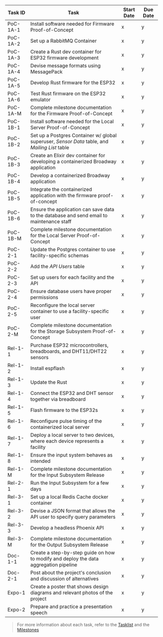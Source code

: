 | Task ID  | Task | Start Date | Due Date |
| -------- | ---- | ---------- | -------- |
| PoC-1A-1 | Install software needed for Firmware Proof-of-Concept | x | y |
| PoC-1A-2 | Set up a RabbitMQ Container | x | y |
| PoC-1A-3 | Create a Rust dev container for ESP32 firmware development | x | y |
| PoC-1A-4 | Devise message formats using MessagePack | x | y |
| PoC-1A-5 | Develop Rust firmware for the ESP32 | x | y |
| PoC-1A-6 | Test Rust firmware on the ESP32 emulator | x | y |
| PoC-1A-M | Complete milestone documentation for the Firmware Proof-of-Concept | x | y|
| PoC-1B-1 | Install software needed for the Local Server Proof-of-Concept | x | y | 
| PoC-1B-2 | Set up a Postgres Container w/ global superuser, *Sensor Data* table, and *Mailing List* table | x | y | 
| PoC-1B-3 | Create an Elixir dev container for developing a containerized Broadway application | x | y | 
| PoC-1B-4 | Develop a containerized Broadway application | x | y | 
| PoC-1B-5 | Integrate the containerized application with the firmware proof-of-concept | x | y | 
| PoC-1B-6 | Ensure the application can save data to the database and send email to maintenance staff | x | y | 
| PoC-1B-M | Complete milestone documentation for the Local Server Proof-of-Concept | x | y|
| PoC-2-1  | Update the Postgres container to use facility-specific schemas | x | y |
| PoC-2-2  | Add the *API Users* table | x | y |
| PoC-2-3  | Set up users for each facility and the API | x | y |
| PoC-2-4  | Ensure database users have proper permissions | x | y |
| PoC-2-5  | Reconfigure the local server container to use a facility-specific user | x | y |
| PoC-2-M  | Complete milestone documentation for the Storage Subsystem Proof-of-Concept | x | y|
| Rel-1-1  | Purchase ESP32 microcontrollers, breadboards, and DHT11/DHT22 sensors | x | y |
| Rel-1-2  | Install espflash | x | y |
| Rel-1-3  | Update the Rust | x | y |
| Rel-1-4  | Connect the ESP32 and DHT sensor together via breadboard | x | y |
| Rel-1-5  | Flash firmware to the ESP32s | x | y |
| Rel-1-6  | Reconfigure pulse timing of the containerized local server | x | y |
| Rel-1-7  | Deploy a local server to two devices, where each device represents a facility | x | y |
| Rel-1-8  | Ensure the input system behaves as intended | x | y |
| Rel-1-M  | Complete milestone documentation for the Input Subsystem Release | x | y |
| Rel-2-1  | Run the Input Subsystem for a few days | x | y |
| Rel-3-1  | Set up a local Redis Cache docker container | x | y |
| Rel-3-2  | Devise a JSON format that allows the API user to specify query parameters | x | y |
| Rel-3-3  | Develop a headless Phoenix API | x | y |
| Rel-3-M  | Complete milestone documentation for the Output Subsystem Release | x | y |
| Doc-1-1  | Create a step-by-step guide on how to modify and deploy the data aggregation pipeline | x | y |
| Doc-2-1  | Post about the project's conclusion and discussion of alternatives | x | y |
| Expo-1   | Create a poster that shows design diagrams and relevant photos of the project | x | y |
| Expo-2   | Prepare and practice a presentation speech | x | y |

> For more information about each task, refer to the [Tasklist](./Tasklist.md) and the [Milestones](./Milestones.md)